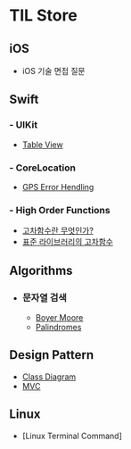 # TIL Store

## iOS
- iOS 기술 면접 질문


## Swift

### - UIKit
- [Table View](Swift/UIKit/TableView/README.md)

### - CoreLocation
- [GPS Error Hendling](Swift/CoreLocation/GPSErrorHandling.md)

### - High Order Functions
- [고차함수란 무엇인가?](Swift/Higher-Order-Functions/What_Is_High_Order_Function.md)
- [표준 라이브러리의 고차함수](Swift/Higher-Order-Functions/Higher-order_functions_in_the_standard_Library.md)

## Algorithms
  - ### 문자열 검색
    - [Boyer Moore](Algorithms/문자열검색/BoyerMoore.md)
    - [Palindromes](Algorithms/문자열검색/Palindromes.md)

## Design Pattern
- [Class Diagram](DesignPattern/ClassDiagram/README.md)
- [MVC](DesignPattern/StructuralDesignPattern/README.md)

## Linux
- [Linux Terminal Command]